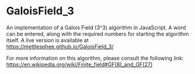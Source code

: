 # GaloisField_3
An implementation of a Galois Field (3^3) algorithm in JavaScript.
A word can be entered, along with the required numbers for starting the algorithm itself.
A live version is available at https://mettlesphee.github.io/GaloisField_3/

For more information on this algorithm, please consult the following link: https://en.wikipedia.org/wiki/Finite_field#GF(8)_and_GF(27)
